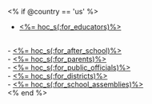 <% if @country ==  'us' %>
- <a href="<%= hoc_uri('/resources/how-to') %>"><%= hoc_s(:for_educators)%></a>
<br/>
- <a href="<%= hoc_uri('/resources/how-to-after-school') %>"><%= hoc_s(:for_after_school)%></a>
<br />
- <a href="<%= hoc_uri('/resources/how-to-parents') %>"><%= hoc_s(:for_parents)%></a>
<br />
- <a href="<%= hoc_uri('/resources/how-to-public-officials') %>"><%= hoc_s(:for_public_officials)%></a>
<br />
- <a href="<%= hoc_uri('/resources/how-to-districts') %>"><%= hoc_s(:for_districts)%></a>
<br />
- <a href="<%= hoc_uri('/resources/how-to-events') %>"><%= hoc_s(:for_school_assemblies)%></a>
<br />
<% end %>
